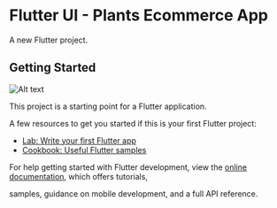 <!-- @format -->

# Flutter UI - Plants Ecommerce App

A new Flutter project.

## Getting Started
![Alt text](https://freebiesui.com/wp-content/uploads/2020/12/Plant-Shop-E-Commerce-App.jpg)


This project is a starting point for a Flutter application.

A few resources to get you started if this is your first Flutter project:

- [Lab: Write your first Flutter app](https://docs.flutter.dev/get-started/codelab)
- [Cookbook: Useful Flutter samples](https://docs.flutter.dev/cookbook)

For help getting started with Flutter development, view the
[online documentation](https://docs.flutter.dev/), which offers tutorials,

samples, guidance on mobile development, and a full API reference.
